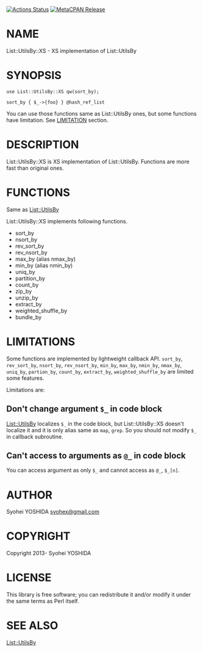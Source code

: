 [![Actions Status](https://github.com/syohex/p5-List-Utils-By/actions/workflows/test.yml/badge.svg?branch=master)](https://github.com/syohex/p5-List-Utils-By/actions?workflow=test) [![MetaCPAN Release](https://badge.fury.io/pl/List-UtilsBy-XS.svg)](https://metacpan.org/release/List-UtilsBy-XS)
# NAME

List::UtilsBy::XS - XS implementation of List::UtilsBy

# SYNOPSIS

    use List::UtilsBy::XS qw(sort_by);

    sort_by { $_->{foo} } @hash_ref_list

You can use those functions same as List::UtilsBy ones,
but some functions have limitation. See [LIMITATION](https://metacpan.org/pod/LIMITATION) section.

# DESCRIPTION

List::UtilsBy::XS is XS implementation of List::UtilsBy.
Functions are more fast than original ones.

# FUNCTIONS

Same as [List::UtilsBy](https://metacpan.org/pod/List%3A%3AUtilsBy)

List::UtilsBy::XS implements following functions.

- sort\_by
- nsort\_by
- rev\_sort\_by
- rev\_nsort\_by
- max\_by (alias nmax\_by)
- min\_by (alias nmin\_by)
- uniq\_by
- partition\_by
- count\_by
- zip\_by
- unzip\_by
- extract\_by
- weighted\_shuffle\_by
- bundle\_by

# LIMITATIONS

Some functions are implemented by lightweight callback API.
`sort_by`, `rev_sort_by`, `nsort_by`, `rev_nsort_by`,
`min_by`, `max_by`, `nmin_by`, `nmax_by`, `uniq_by`, `partion_by`,
`count_by`, `extract_by`, `weighted_shuffle_by` are limited some features.

Limitations are:

## Don't change argument `$_` in code block

[List::UtilsBy](https://metacpan.org/pod/List%3A%3AUtilsBy) localizes `$_` in the code block, but List::UtilsBy::XS
doesn't localize it and it is only alias same as `map`, `grep`. So you
should not modify `$_` in callback subroutine.

## Can't access to arguments as `@_` in code block

You can access argument as only `$_` and cannot access as `@_`,
`$_[n]`.

# AUTHOR

Syohei YOSHIDA <syohex@gmail.com>

# COPYRIGHT

Copyright 2013- Syohei YOSHIDA

# LICENSE

This library is free software; you can redistribute it and/or modify
it under the same terms as Perl itself.

# SEE ALSO

[List::UtilsBy](https://metacpan.org/pod/List%3A%3AUtilsBy)
